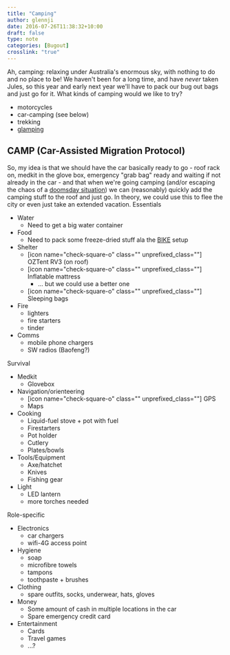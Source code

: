 ```yaml
---
title: "Camping"
author: glennji
date: 2016-07-26T11:38:32+10:00
draft: false
type: note
categories: [Bugout]
crosslink: "true"
---
```

Ah, camping: relaxing under Australia's enormous sky, with nothing to do and no place to be! We haven't been for a long time, and have <em>never</em> taken Jules, so this year and early next year we'll have to pack our bug out bags and just go for it.
What kinds of camping would we like to try?
<ul>
 	<li>motorcycles</li>
 	<li>car-camping (see below)</li>
 	<li>trekking</li>
 	<li><a href="http://glennji.com/2017/04/09/the-other-taronga/">glamping</a></li>
</ul>
<h2>CAMP (Car-Assisted Migration Protocol)</h2>
So, my idea is that we should have the car basically ready to go - roof rack on, medkit in the glove box, emergency "grab bag" ready and waiting if not already in the car - and that when we're going camping (and/or escaping the chaos of a <a href="http://glennji.com/lexicon/bug-out/">doomsday situation</a>) we can (reasonably) quickly add the camping stuff to the roof and just go. In theory, we could use this to flee the city or even just take an extended vacation.
Essentials
<ul>
 	<li>Water
<ul>
 	<li>Need to get a big water container</li>
</ul>
</li>
 	<li>Food
<ul>
 	<li>Need to pack some freeze-dried stuff ala the <a href="http://glennji.com/lexicon/the-motorcycle-pack/">BIKE</a> setup</li>
</ul>
</li>
 	<li>Shelter
<ul>
 	<li>[icon name="check-square-o" class="" unprefixed_class=""] OZTent RV3 (on roof)</li>
 	<li>[icon name="check-square-o" class="" unprefixed_class=""] Inflatable mattress
<ul>
 	<li>... but we could use a better one</li>
</ul>
</li>
 	<li>[icon name="check-square-o" class="" unprefixed_class=""] Sleeping bags</li>
</ul>
</li>
 	<li>Fire
<ul>
 	<li>lighters</li>
 	<li>fire starters</li>
 	<li>tinder</li>
</ul>
</li>
 	<li>Comms
<ul>
 	<li>mobile phone chargers</li>
 	<li>SW radios (Baofeng?)</li>
</ul>
</li>
</ul>
Survival
<ul>
 	<li>Medkit
<ul>
 	<li>Glovebox</li>
</ul>
</li>
 	<li>Navigation/orienteering
<ul>
 	<li>[icon name="check-square-o" class="" unprefixed_class=""] GPS</li>
 	<li>Maps</li>
</ul>
</li>
 	<li>Cooking
<ul>
 	<li>Liquid-fuel stove + pot with fuel</li>
 	<li>Firestarters</li>
 	<li>Pot holder</li>
 	<li>Cutlery</li>
 	<li>Plates/bowls</li>
</ul>
</li>
 	<li>Tools/Equipment
<ul>
 	<li>Axe/hatchet</li>
 	<li>Knives</li>
 	<li>Fishing gear</li>
</ul>
</li>
 	<li>Light
<ul>
 	<li>LED lantern</li>
 	<li>more torches needed</li>
</ul>
</li>
</ul>
Role-specific
<ul>
 	<li>Electronics
<ul>
 	<li>car chargers</li>
 	<li>wifi-4G access point</li>
</ul>
</li>
 	<li>Hygiene
<ul>
 	<li>soap</li>
 	<li>microfibre towels</li>
 	<li>tampons</li>
 	<li>toothpaste + brushes</li>
</ul>
</li>
 	<li>Clothing
<ul>
 	<li>spare outfits, socks, underwear, hats, gloves</li>
</ul>
</li>
 	<li>Money
<ul>
 	<li>Some amount of cash in multiple locations in the car</li>
 	<li>Spare emergency credit card</li>
</ul>
</li>
 	<li>Entertainment
<ul>
 	<li>Cards</li>
 	<li>Travel games</li>
 	<li>...?</li>
</ul>
</li>
</ul>
